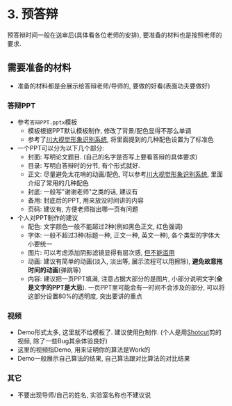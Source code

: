 # 3. 预答辩

预答辩时间一般在送审后(具体看各位老师的安排), 要准备的材料也是按照老师的要求.

## 需要准备的材料
- 准备的材料都是会展示给答辩老师/导师的, 要做的好看(表面功夫要做好)

### 答辩PPT
- 参考`答辩PPT.pptx`模板
	- 模板根据PPT默认模板制作, 修改了背景/配色显得不那么单调
	- 参考了[川大视觉形象识别系统](https://www.scu.edu.cn/xxgknew/cdbs/VISsc_2014.htm), 将里面提到的几种配色设置为了标准色
- 一个PPT可以分为以下几个部分:
	- 封面: 写明论文题目. (自己的名字是否写上要看答辩的具体要求)
	- 目录: 写明白答辩时的分节, 有个形式就好.
	- 正文: 尽量避免太花哨的动画/配色, 可以参考[川大视觉形象识别系统](https://www.scu.edu.cn/xxgknew/cdbs/VISsc_2014.htm), 里面介绍了常用的几种配色
	- 封底: 一般写"谢谢老师"之类的话, 建议有
	- 备用: 封底后的PPT, 用来放没时间讲的内容
	- 页码: 建议有, 方便老师指出哪一页有问题
- 个人对PPT制作的建议
	- 配色: 文字颜色一般不能超过2种(例如黑色正文, 红色强调)
	- 字体: 一般不超过3种(标题一种, 正文一种, 英文一种), 各个类型的字体大小要统一
	- 图片: 可以考虑添加阴影滤镜显得有层次感, <u>但不能滥用</u>
	- 动画: 建议有简单的动画(淡入, 淡出等, 展示流程可以用擦除), **避免故意拖时间的动画**(弹跳等)
	- 内容: 建议把一页PPT填满, 注意占据大部分的是图片, 小部分说明文字(**全是文字的PPT是大忌**). 一页PPT里可能会有一时间不会涉及的部分, 可以将这部分设置80%的透明度, 突出要讲的重点

### 视频
- Demo形式太多, 这里就不给模板了. 建议使用[Pr](https://www.adobe.com/cn/products/premiere.html)制作. (个人是用[Shotcut](https://shotcut.org/)剪的视频, 除了一些Bug其余体验良好)
- 这里的视频指Demo, 用来证明你的算法是Work的
- Demo一般展示自己算法的结果, 自己算法跟对比算法的对比结果

### 其它
- 不要出现导师/自己的姓名, 实验室名称也不建议说